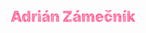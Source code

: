 <br><br>
<p align="center">
  <a href="https://adrianzamecnik.cz">
    <img src="https://raw.githubusercontent.com/ejdrien/ejdrien/main/assets/az.png" width="40%">
  </a>
</p>
<br><br>
